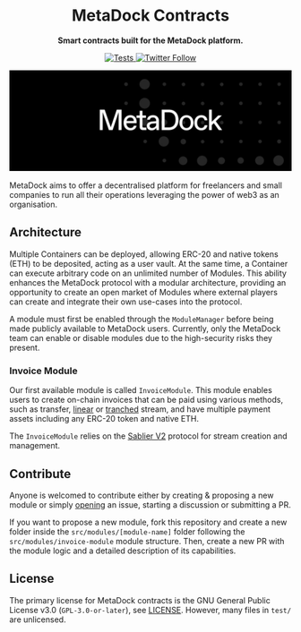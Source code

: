 <h1 align="center">MetaDock Contracts</h1>

<p align="center">
    <strong>Smart contracts built for the MetaDock platform.</strong>
</p>

<p align="center">
    <a href="https://github.com/metadock/contracts/actions?query=workflow%3Atest">
        <img src="https://img.shields.io/github/actions/workflow/status/metadock/contracts/test.yml?branch=main&label=Tests" alt="Tests">
    </a>
    <a href="#">
        <img src="https://img.shields.io/twitter/follow/MetaDockApp?label=Follow" alt="Twitter Follow">
    </a>
</p>

<p align="center">
    <a href="https://www.metadock.com/">
        <img src="docs/images/metadock_banner.jpeg" alt="Logo">
    </a>
</p>

MetaDock aims to offer a decentralised platform for freelancers and small companies to run all their operations
leveraging the power of web3 as an organisation.

## Architecture

Multiple Containers can be deployed, allowing ERC-20 and native tokens (ETH) to be deposited, acting as a user vault. At
the same time, a Container can execute arbitrary code on an unlimited number of Modules. This ability enhances the
MetaDock protocol with a modular architecture, providing an opportunity to create an open market of Modules where
external players can create and integrate their own use-cases into the protocol.

A module must first be enabled through the `ModuleManager` before being made publicly available to MetaDock users.
Currently, only the MetaDock team can enable or disable modules due to the high-security risks they present.

### Invoice Module

Our first available module is called `InvoiceModule`. This module enables users to create on-chain invoices that can be
paid using various methods, such as transfer,
[linear](https://docs.sablier.com/concepts/protocol/stream-types#lockup-linear) or
[tranched](https://docs.sablier.com/concepts/protocol/stream-types#lockup-tranched) stream, and have multiple payment
assets including any ERC-20 token and native ETH.

The `InvoiceModule` relies on the [Sablier V2](https://docs.sablier.com/concepts/what-is-sablier) protocol for stream
creation and management.

## Contribute

Anyone is welcomed to contribute either by creating & proposing a new module or simply
[opening](https://github.com/metadock/contracts/issues/new) an issue, starting a discussion or submitting a PR.

If you want to propose a new module, fork this repository and create a new folder inside the `src/modules/[module-name]`
folder following the `src/modules/invoice-module` module structure. Then, create a new PR with the module logic and a
detailed description of its capabilities.

## License

The primary license for MetaDock contracts is the GNU General Public License v3.0 (`GPL-3.0-or-later`),
see [LICENSE](https://github.com/metadock/contracts//blob/main/LICENSE). However, many files in `test/` are unlicensed.
